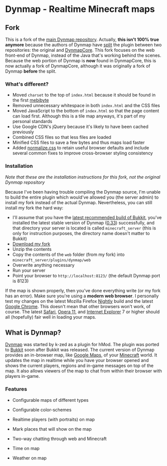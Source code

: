 # Dynmap - Realtime Minecraft maps

## Fork
This is a fork of the [main Dynmap repository](https://github.com/webbukkit/dynmap). Actually, **this isn't 100% true anymore** because the authors of Dynmap have [split](https://github.com/webbukkit/dynmap/commit/fc319a2d32f6d5edecd9b7a287fb71a685495736) the plugin between two repositories: the original and [DynmapCore](https://github.com/webbukkit/DynmapCore). This fork focuses on the web front-end of Dynmap, instead of the Java that's working behind the scenes. Because the web portion of Dynmap is **now** found in DynmapCore, this is now actually a fork of DynmapCore, although it was originally a fork of Dynmap **before** the split.

### What's different?
* Moved `charset` to the top of `index.html` because it should be found in the first [mebibyte][]
* Removed unnecessary whitespace in both `index.html` and the CSS files
* Moved JavaScript to the bottom of `index.html` so that the page content can load first. Although this is a tile map anyways, it's part of my personal standards
* Use Google CDN's jQuery because it's likely to have been cached previously
* Combined CSS files so that less files are loaded
* Minified CSS files to save a few bytes and thus maps load faster
* Added [normalize.css][] to retain useful browser defaults and include several common fixes to improve cross-browser styling consistency

### Installation
_Note that these are the installation instructions for this fork, not the original Dynmap repository_

Because I've been having trouble compiling the Dynmap source, I'm unable to build the entire plugin which would've allowed you (the server admin) to install my fork instead of the actual Dynmap. Nevertheless, you can still install my fork the hard way: 

* I'll assume that you have the [latest recommended build of Bukkit](http://ci.bukkit.org/job/dev-CraftBukkit/Recommended/), you've installed the latest stable version of Dynmap ([0.33](http://webbukkit.org/jenkins/public/dynmap/dynmap-0.33-bin.zip)) successfully, and that directory your server is located is called `minecraft_server` (this is only for instruction purposes, the directory name doesn't matter to Bukkit)
* [Download my fork](https://github.com/KenanY/dynmap/downloads)
* Unzip the contents
* Copy the contents of the `web` folder (from my fork) into `minecraft_server/plugins/dynmap/web`
* Overwrite anything necessary
* Run your server
* Point your browser to `http://localhost:8123/` (the default Dynmap port is 8123)

If the map is shown properly, then you've done everything write (or my fork has an error). Make sure you're using a **modern web browser**. I personally test my changes on the latest Mozilla Firefox [Nightly](http://nightly.mozilla.org/) build and the latest [Google Chrome][]. This doesn't mean that other browsers won't work, of course. The latest [Safari][], [Opera 11][Opera], and [Internet Explorer][] 7 or higher should all (hopefully) fair well in loading your maps.

## What is Dynmap?
[Dynmap][] was started by k-zed as a plugin for hMod. The plugin was ported to [Bukkit][] soon after Bukkit was released. The current version of Dynmap provides an in-browser map, like [Google Maps][], of your [Minecraft][] world. It updates the map in realtime while you have your browser opened and shows the current players, regions and in-game messages on top of the map. It also allows viewers of the map to chat from within their browser with players in-game.

### Features
* Configurable maps of different types
* Configurable color-schemes
* Realtime players (with portraits) on map
* Mark places that will show on the map
* Two-way chatting through web and Minecraft
* Time on map
* Weather on map

   [Dynmap]: http://forums.bukkit.org/threads/489
   [Bukkit]: http://bukkit.org/
   [Google Maps]: https://maps.google.com/
   [Minecraft]: https://minecraft.net/
   [normalize.css]: http://necolas.github.com/normalize.css/
   [mebibyte]: https://en.wikipedia.org/wiki/Mebibyte
   [Google Chrome]: http://www.google.com/chrome/
   [Safari]: http://www.apple.com/safari/
   [Opera]: http://www.opera.com/browser/
   [Internet Explorer]: http://www.microsoft.com/windows/internet-explorer/